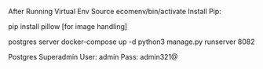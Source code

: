 After Running Virtual Env Source ecomenv/bin/activate
Install Pip: 

pip install pillow [for image handling]

postgres server docker-compose up -d 
python3 manage.py runserver 8082


Postgres Superadmin User: admin
                    Pass: admin321@
